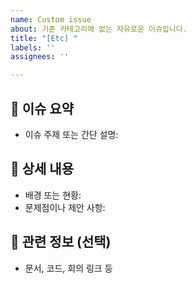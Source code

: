 ```yaml
---
name: Custom issue
about: 기존 카테고리에 없는 자유로운 이슈입니다.
title: "[Etc] "
labels: ''
assignees: ''

---
```


## 📌 이슈 요약
- 이슈 주제 또는 간단 설명:


## 💭 상세 내용
- 배경 또는 현황:
- 문제점이나 제안 사항:


## 📎 관련 정보 (선택)
- 문서, 코드, 회의 링크 등
